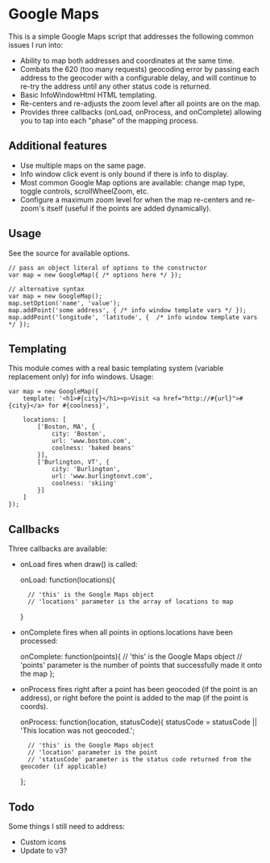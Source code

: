 # Google Maps

This is a simple Google Maps script that addresses the following common issues I run into:

- Ability to map both addresses and coordinates at the same time.
- Combats the 620 (too many requests) geocoding error by passing each address to the geocoder with a configurable delay, and will
continue to re-try the address until any other status code is returned.
- Basic InfoWindowHtml HTML templating.
- Re-centers and re-adjusts the zoom level after all points are on the map.
- Provides three callbacks (onLoad, onProcess, and onComplete) allowing you to tap into each "phase" of the mapping process.

## Additional features

- Use multiple maps on the same page.
- Info window click event is only bound if there is info to display.
- Most common Google Map options are available: change map type, toggle controls, scrollWheelZoom, etc.
- Configure a maximum zoom level for when the map re-centers and re-zoom's itself (useful if the points are added dynamically).

## Usage

See the source for available options.

	// pass an object literal of options to the constructor  
	var map = new GoogleMap({ /* options here */ });
	
	// alternative syntax
	var map = new GoogleMap();
	map.setOption('name', 'value');
	map.addPoint('some address', { /* info window template vars */ });
	map.addPoint('longitude', 'latitude', {  /* info window template vars */ });
	
## Templating

This module comes with a real basic templating system (variable replacement only) for info windows.  Usage:

	var map = new GoogleMap({
		template: '<h1>#{city}</h1><p>Visit <a href="http://#{url}">#{city}</a> for #{coolness}',
		
		locations: [
			['Boston, MA', {
				city: 'Boston',
				url: 'www.boston.com',
				coolness: 'baked beans'
			}],
			['Burlington, VT', {
				city: 'Burlington',
				url: 'www.burlingtonvt.com',
				coolness: 'skiing'
			}]
		]
	});
	
## Callbacks

Three callbacks are available:

- onLoad fires when draw() is called:

	onLoad: function(locations){
	
		// 'this' is the Google Maps object
		// 'locations' parameter is the array of locations to map

	}
	
- onComplete fires when all points in options.locations have been processed:
	
	onComplete: function(points){ 
		// 'this' is the Google Maps object
		// 'points' parameter is the number of points that successfully made it onto the map
	};

- onProcess fires right after a point has been geocoded (if the point is an address), or right before the point is added to the map (if the point is coords).

	onProcess: function(location, statusCode){
		statusCode = statusCode || 'This location was not geocoded.';
		
		// 'this' is the Google Maps object
		// 'location' parameter is the point
		// 'statusCode' parameter is the status code returned from the geocoder (if applicable)
	};
	
## Todo

Some things I still need to address:

- Custom icons
- Update to v3?




